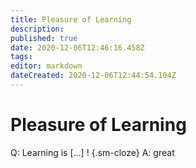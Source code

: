 ```yaml
---
title: Pleasure of Learning
description: 
published: true
date: 2020-12-06T12:46:16.458Z
tags: 
editor: markdown
dateCreated: 2020-12-06T12:44:54.104Z
---
```


# Pleasure of Learning

Q: Learning is [...] !
{.sm-cloze}
A: great